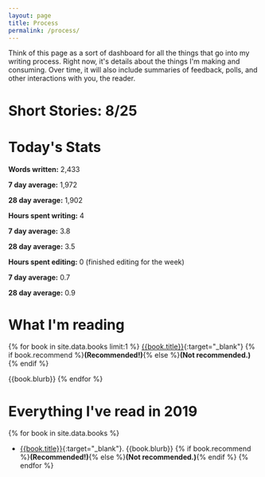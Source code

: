 ```yaml
---
layout: page
title: Process
permalink: /process/
---
```


Think of this page as a sort of dashboard for all the things that go into my writing
process. Right now, it's details about the things I'm making and consuming. Over time,
it will also include summaries of feedback, polls, and other interactions with you, the
reader.

# Short Stories: 8/25

# Today's Stats
**Words written:** 2,433    

**7 day average:** 1,972    

**28 day average:** 1,902  

**Hours spent writing:** 4  

**7 day average:** 3.8  

**28 day average:** 3.5  

**Hours spent editing:** 0 (finished editing for the week)  

**7 day average:** 0.7   

**28 day average:** 0.9  

# What I'm reading
{% for book in site.data.books limit:1 %}
[{{book.title}}]({{book.link}}){:target="_blank"} {% if book.recommend %}**(Recommended!)**{% else %}**(Not recommended.)**{% endif %}

{{book.blurb}} 
{% endfor %}

# Everything I've read in 2019
{% for book in site.data.books %}
- [{{book.title}}]({{book.link}}){:target="_blank"}. {{book.blurb}} {% if book.recommend %}**(Recommended!)**{% else %}**(Not recommended.)**{% endif %}
{% endfor %}
